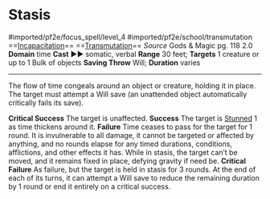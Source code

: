 # Stasis
#imported/pf2e/focus_spell/level_4 #imported/pf2e/school/transmutation 
==[Incapacitation](incapacitation.md)== ==[Transmutation](transmutation.md)==
*Source* Gods & Magic pg. 118 2.0
**Domain** time
**Cast** ►► somatic, verbal
**Range** 30 feet; **Targets** 1 creature or up to 1 Bulk of objects
**Saving Throw** Will; **Duration** varies

---
The flow of time congeals around an object or creature, holding it in place. The target must attempt a Will save (an unattended object automatically critically fails its save).

**Critical Success** The target is unaffected.
**Success** The target is [Stunned](../../../Conditions/Stunned.md) 1 as time thickens around it.
**Failure** Time ceases to pass for the target for 1 round. It is invulnerable to all damage, it cannot be targeted or affected by anything, and no rounds elapse for any timed durations, conditions, afflictions, and other effects it has. While in stasis, the target can’t be moved, and it remains fixed in place, defying gravity if need be.
**Critical Failure** As failure, but the target is held in stasis for 3 rounds. At the end of each of its turns, it can attempt a Will save to reduce the remaining duration by 1 round or end it entirely on a critical success.